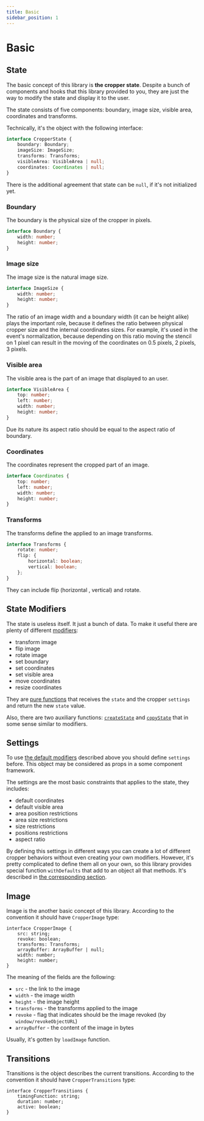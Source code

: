 ```yaml
---
title: Basic
sidebar_position: 1
---
```


# Basic

## State

The basic concept of this library is **the cropper state**.
Despite a bunch of components and hooks that this library provided to you, they are just the way to modify the state and display it to the user.

The state consists of five components: boundary, image size, visible area, coordinates and transforms.

Technically, it's the object with the following interface:
```ts
interface CropperState {
	boundary: Boundary;
	imageSize: ImageSize;
	transforms: Transforms;
	visibleArea: VisibleArea | null;
	coordinates: Coordinates | null;
}
```

There is the additional agreement that state can be `null`, if it's not initialized yet.

### Boundary

The boundary is the physical size of the cropper in pixels.

```ts
interface Boundary {
	width: number;
	height: number;
}
```

### Image size

The image size is the natural image size.

```ts
interface ImageSize {
	width: number;
	height: number;
}
```

The ratio of an image width and a boundary width (it can be height alike) plays the important role, because it defines
the ratio between physical cropper size and the internal coordinates sizes. For example, it's used in the event's normalization, because depending on this ratio moving the stencil on 1 pixel
can result in the moving of the coordinates on 0.5 pixels, 2 pixels, 3 pixels.


### Visible area

The visible area is the part of an image that displayed to an user.

```ts
interface VisibleArea {
	top: number;
	left: number;
	width: number;
	height: number;
}
```

Due its nature its aspect ratio should be equal to the aspect ratio of boundary.

### Coordinates

The coordinates represent the cropped part of an image.

```ts
interface Coordinates {
	top: number;
	left: number;
	width: number;
	height: number;
}
```

### Transforms

The transforms define the applied to an image transforms.

```ts
interface Transforms {
	rotate: number;
	flip: {
		horizontal: boolean;
		vertical: boolean;
	};
}
```
They can include flip (horizontal , vertical) and rotate.


## State Modifiers

The state is useless itself. It just a bunch of data. To make it useful there are plenty of different
[modifiers](/state/modifiers.html):
- transform image
- flip image
- rotate image
- set boundary
- set coordinates
- set visible area
- move coordinates
- resize coordinates

They are [pure functions](https://en.wikipedia.org/wiki/Pure_function) that receives the `state` and the cropper `settings` and
return the new `state` value.

Also, there are two auxiliary functions: [`createState`](/docs/concept/modifiers/#createstate) and [`copyState`](/docs/concept/modifiers/#copystate) that in some sense similar to modifiers.

## Settings

To use  [the default modifiers](/state/modifiers.html) described above you should define `settings` before.
This object may be considered as props in a some component framework.

The settings are the most basic constraints that applies to the state, they includes:
- default coordinates
- default visible area
- area position restrictions
- area size restrictions
- size restrictions
- positions restrictions
- aspect ratio

By defining this settings in different ways you can create a lot of different cropper behaviors without even creating your own
modifiers. However, it's pretty complicated to define them all on your own, so this library provides special
function `withDefaults` that add to  an object all that methods. It's described in [the corresponding section](/state/defaults.html).


## Image

Image is the another basic concept of this library. According to the convention it should have `CropperImage` type:
```tsx
interface CropperImage {
	src: string;
	revoke: boolean;
	transforms: Transforms;
	arrayBuffer: ArrayBuffer | null;
	width: number;
	height: number;
}
```

The meaning of the fields are the following:

- `src` - the link to the image
- `width` - the image width
- `height` - the image height
- `transforms` - the transforms applied to the image
- `revoke` - flag that indicates should be the image revoked (by `window/revokeObjectURL`)
- `arrayBuffer` - the content of the image in bytes



Usually, it's gotten by `loadImage` function.



## Transitions

Transitions is the object describes the current transitions.
According to the convention it should have `CropperTransitions` type:
```tsx
interface CropperTransitions {
	timingFunction: string;
	duration: number;
	active: boolean;
}
```
